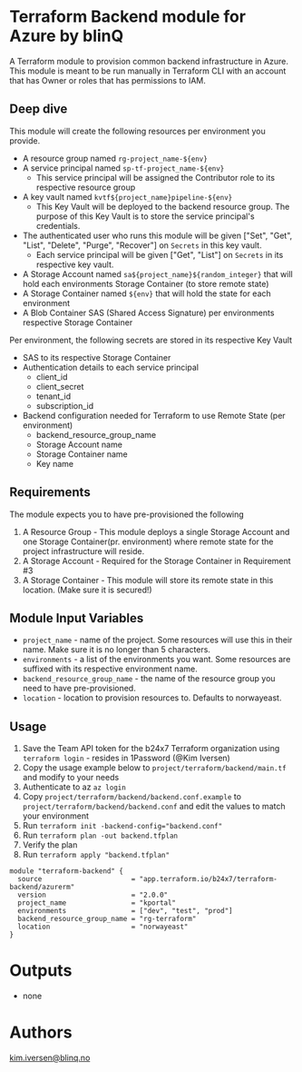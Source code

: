 Terraform Backend module for Azure by blinQ
===========

A Terraform module to provision common backend infrastructure in Azure. This module is meant to be run manually in Terraform CLI with an account that has Owner or roles that has permissions to IAM.


Deep dive
---------
This module will create the following resources per environment you provide.
* A resource group named `rg-project_name-${env}`
* A service principal named `sp-tf-project_name-${env}`
  * This service principal will be assigned the Contributor role to its respective resource group
* A key vault named `kvtf${project_name}pipeline-${env}`
  * This Key Vault will be deployed to the backend resource group. The purpose of this Key Vault is to store the service principal's credentials.
* The authenticated user who runs this module will be given ["Set", "Get", "List", "Delete", "Purge", "Recover"] on `Secrets` in this key vault.
  *  Each service principal will be given ["Get", "List"] on `Secrets` in its respective key vault.
* A Storage Account named `sa${project_name}${random_integer}` that will hold each environments Storage Container (to store remote state)
* A Storage Container named `${env}` that will hold the state for each environment
* A Blob Container SAS (Shared Access Signature) per environments respective Storage Container

Per environment, the following secrets are stored in its respective Key Vault
* SAS to its respective Storage Container
* Authentication details to each service principal
  * client_id
  * client_secret
  * tenant_id
  * subscription_id
* Backend configuration needed for Terraform to use Remote State (per environment)
  * backend_resource_group_name
  * Storage Account name
  * Storage Container name
  * Key name


Requirements
------------

The module expects you to have pre-provisioned the following

1. A Resource Group - This module deploys a single Storage Account and one Storage Container(pr. environment) where remote state for the project infrastructure will reside.
2. A Storage Account - Required for the Storage Container in Requirement #3
3. A Storage Container - This module will store its remote state in this location. (Make sure it is secured!)

Module Input Variables
----------------------

- `project_name` - name of the project. Some resources will use this in their name. Make sure it is no longer than 5 characters.
- `environments` - a list of the environments you want. Some resources are suffixed with its respective environment name.
- `backend_resource_group_name` - the name of the resource group you need to have pre-provisioned.
- `location` - location to provision resources to. Defaults to norwayeast.

Usage
-----

1. Save the Team API token for the b24x7 Terraform organization using `terraform login` - resides in 1Password (@Kim Iversen)
2. Copy the usage example below to `project/terraform/backend/main.tf` and modify to your needs
3. Authenticate to az `az login`
4. Copy `project/terraform/backend/backend.conf.example` to `project/terraform/backend/backend.conf` and edit the values to match your environment
5. Run `terraform init -backend-config="backend.conf"`
6. Run `terraform plan -out backend.tfplan`
7. Verify the plan
8. Run `terraform apply "backend.tfplan"`

```hcl
module "terraform-backend" {
  source                      = "app.terraform.io/b24x7/terraform-backend/azurerm"
  version                     = "2.0.0"
  project_name                = "kportal"
  environments                = ["dev", "test", "prod"]
  backend_resource_group_name = "rg-terraform"
  location                    = "norwayeast"
}
```


Outputs
=======

- none


Authors
=======

kim.iversen@blinq.no
